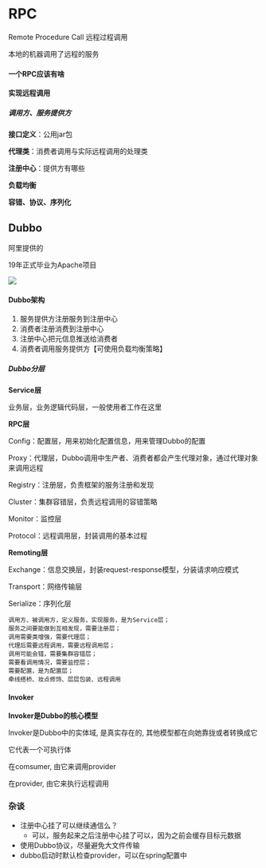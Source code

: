 # RPC

Remote Procedure Call 远程过程调用

本地的机器调用了远程的服务

#### 一个RPC应该有啥

**实现远程调用**

##### 调用方、服务提供方

**接口定义**：公用jar包

**代理类**：消费者调用与实际远程调用的处理类

**注册中心**：提供方有哪些

**负载均衡**

**容错、协议、序列化**

## Dubbo

阿里提供的

19年正式毕业为Apache项目

![](D:\学习文件\dubbo.jpg)

#### Dubbo架构

1. 服务提供方注册服务到注册中心
2. 消费者注册消费到注册中心
3. 注册中心把元信息推送给消费者
4. 消费者调用服务提供方【可使用负载均衡策略】

##### Dubbo分层

**Service层**

业务层，业务逻辑代码层，一般使用者工作在这里

**RPC层**

Config：配置层，用来初始化配置信息，用来管理Dubbo的配置

Proxy：代理层，Dubbo调用中生产者、消费者都会产生代理对象，通过代理对象来调用远程

Registry：注册层，负责框架的服务注册和发现

Cluster：集群容错层，负责远程调用的容错策略

Monitor：监控层

Protocol：远程调用层，封装调用的基本过程

**Remoting层**

Exchange：信息交换层，封装request-response模型，分装请求响应模式

Transport：网络传输层

Serialize：序列化层

```
调用方、被调用方，定义服务，实现服务，是为Service层；
服务之间要能做到互相发现，需要注册层；
调用需要类增强，需要代理层；
代理后需要远程调用，需要远程调用层；
调用可能会错，需要集群容错层；
需要看调用情况，需要监控层；
需要配置，是为配置层；
牵线搭桥、妆点修饰、层层包装、远程调用
```

#### Invoker

**Invoker是Dubbo的核心模型**

Invoker是Dubbo中的实体域, 是真实存在的, 其他模型都在向她靠拢或者转换成它

它代表一个可执行体

在comsumer, 由它来调用provider

在provider, 由它来执行远程调用

### 杂谈

- 注册中心挂了可以继续通信么？
  - 可以，服务起来之后注册中心挂了可以，因为之前会缓存目标元数据
- 使用Dubbo协议，尽量避免大文件传输
- dubbo启动时默认检查provider，可以在spring配置中